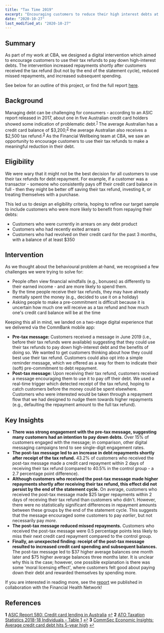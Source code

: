 ```yaml
---
title: "Tax Time 2019"
excerpt: "Encouraging customers to reduce their high interest debts at tax time."
date: "2020-10-27"
last_modified_at: "2020-10-27"
---
```


## Summary

As part of my work at CBA, we designed a digital intervention which aimed to encourage customers to use their tax refunds to pay down high-interest debts. The intervention increased repayments shortly after customers received the tax refund (but not by the end of the statement cycle), reduced missed repayments, and increased subsequent spending.

See below for an outline of this project, or find the full report [here](https://finhealthnetwork.org/research/financial-health-solutions-using-tax-refunds-for-debt-repayment/).

## Background

Managing debt can be challenging for consumers - according to an ASIC report released in 2017, about one in five Australian credit card holders showed some indication of problematic debt.<sup id="a1">[1](#f1)</sup> The average Australian has a credit card balance of $3,200;<sup id="a2">[2](#f2)</sup> the average Australian also receives a $2,500 tax refund.<sup id="a3">[3](#f3)</sup> As the Financial Wellbeing team at CBA, we saw an opportunity to encourage customers to use their tax refunds to make a meaningful reduction in their debt.

## Eligibility

We were wary that it might not be the best decision for all customers to use their tax refunds for debt repayment. For example, if a customer was a transactor - someone who consistently pays off their credit card balance in full - then they might be better off saving their tax refund, investing it, or treating themselves with a purchase.

This led us to design an eligibility criteria, hoping to refine our target sample to include customers who were more likely to benefit from repaying their debts:

* Customers who were currently in arrears on any debt product
* Customers who had recently exited arrears
* Customers who had revolved on their credit card for the past 3 months, with a balance of at least $350

## Intervention

As we thought about the behavioural problem at-hand, we recognised a few challenges we were trying to solve for:

* People often view financial windfalls (e.g., bonuses) as differently to their earned income - and are more likely to spend them.
* By the time people receive their tax refunds, they may have already mentally spent the money (e.g., decided to use it on a holiday)
* Asking people to make a pre-commitment is difficult because it is uncertain how much one will receive as a tax refund and how much one's credit card balance will be at the time

Keeping this all in mind, we landed on a two-stage digital experience that we delivered via the CommBank mobile app:

* **Pre-tax message:** Customers received a message in June 2019 (i.e., before their tax refunds were available) suggesting that they could use their tax refunds to pay down high-interest debt and the benefits of doing so. We wanted to get customers thinking about how they could best use their tax refund. Customers could also opt into a simple reminder message, which we offered as a way for them to indicate their (soft) pre-commitment to debt repayment.
* **Post-tax message:** Upon receiving their tax refund, customers received a message encouraging them to use it to pay off their debt. We used a real-time trigger which detected receipt of the tax refund, hoping to catch customers before the money could be spent elsewhere. Customers who were interested would be taken through a repayment flow that we had designed to nudge them towards higher repayments (e.g., defaulting the repayment amount to the full tax refund).

## Key Insights

* **There was strong engagement with the pre-tax message, suggesting many customers had an intention to pay down debts.** Over 15% of customers engaged with the message; in comparison, other digital messaging campaigns tend to see single-digit engagement rates.
* **The post-tax message led to an increase in debt repayments shortly after receipt of the tax refund.** 43.2% of customers who received the post-tax message made a credit card repayment within 2 days of receiving their tax refund (compared to 40.5% in the control group - a 2.7 percentage point difference).
* **Although customers who received the post-tax message made higher repayments shortly after receiving their tax refund, this effect did not persist by the end of the statement cycle.** On average, customers who received the post-tax message made $25 larger repayments within 2 days of receiving their tax refund than customers who didn't. However, there were no statistically significant differences in repayment amounts between these groups by the end of the statement cycle. This suggests that the message encouraged some customers to pay *earlier*, but not necessarily pay *more*.
* **The post-tax message reduced missed repayments.** Customers who received the post-tax message were 0.5 percentage points less likely to miss their next credit card repayment compared to the control group.
* **Finally, an unexpected finding: receipt of the post-tax message resulted to increased credit card spending and subsequent balances.** The post-tax message led to $37 higher average balances one month later and $75 higher average balances three months later. It is unclear why this is the case; however, one possible explanation is there was some 'moral licensing effect', where customers felt good about paying down their debt and rewarded themselves by spending more.

If you are interested in reading more, see the [report](https://finhealthnetwork.org/research/financial-health-solutions-using-tax-refunds-for-debt-repayment/) we published in collaboration with the Financial Health Network!

## References

<b id="f1">1</b> [ASIC Report 580: Credit card lending in Australia](https://download.asic.gov.au/media/4801724/rep580-published-4-7-2018.pdf) [↩](#a1)
<b id="f2">2</b> [ATO Taxation Statistics 2018-18 Individuals - Table 1](https://data.gov.au/data/dataset/taxation-statistics-2017-18/resource/de2ebe4a-b17f-491e-931a-a820fa97fee8) [↩](#a2)
<b id="f3">3</b> [CommSec Economic Insights: Average credit card debt hits 5-year high](https://download.asic.gov.au/media/4801724/rep580-published-4-7-2018.pdf) [↩](#a3)
